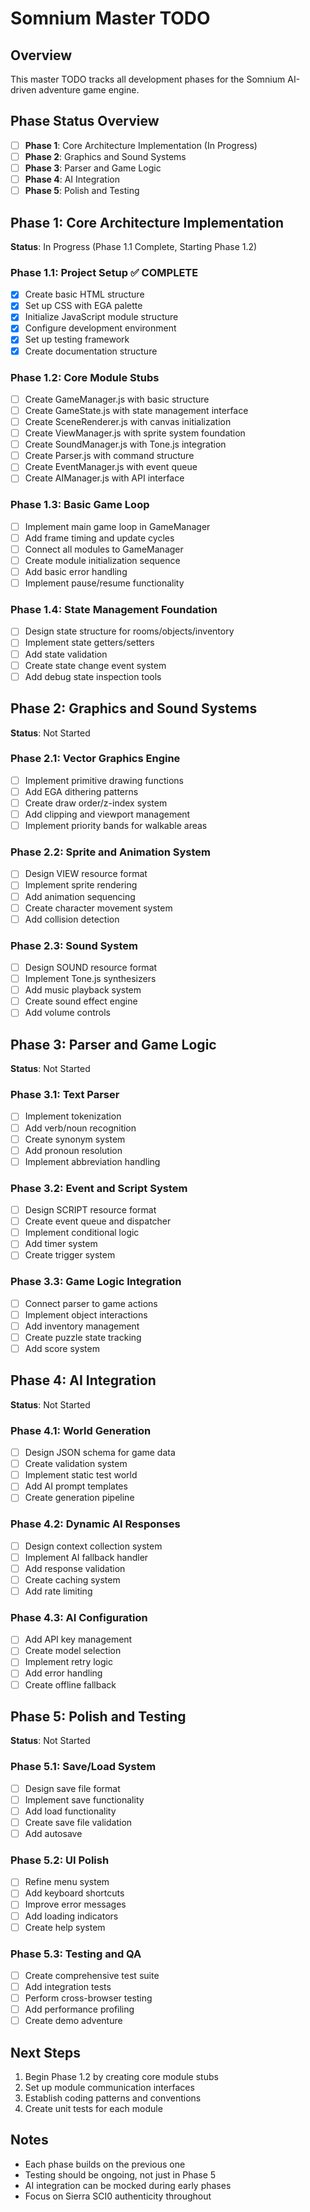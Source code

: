 # Somnium Master TODO

## Overview
This master TODO tracks all development phases for the Somnium AI-driven adventure game engine.

## Phase Status Overview
- [ ] **Phase 1**: Core Architecture Implementation (In Progress)
- [ ] **Phase 2**: Graphics and Sound Systems
- [ ] **Phase 3**: Parser and Game Logic
- [ ] **Phase 4**: AI Integration
- [ ] **Phase 5**: Polish and Testing

## Phase 1: Core Architecture Implementation
**Status**: In Progress (Phase 1.1 Complete, Starting Phase 1.2)

### Phase 1.1: Project Setup ✅ COMPLETE
- [x] Create basic HTML structure
- [x] Set up CSS with EGA palette
- [x] Initialize JavaScript module structure
- [x] Configure development environment
- [x] Set up testing framework
- [x] Create documentation structure

### Phase 1.2: Core Module Stubs
- [ ] Create GameManager.js with basic structure
- [ ] Create GameState.js with state management interface
- [ ] Create SceneRenderer.js with canvas initialization
- [ ] Create ViewManager.js with sprite system foundation
- [ ] Create SoundManager.js with Tone.js integration
- [ ] Create Parser.js with command structure
- [ ] Create EventManager.js with event queue
- [ ] Create AIManager.js with API interface

### Phase 1.3: Basic Game Loop
- [ ] Implement main game loop in GameManager
- [ ] Add frame timing and update cycles
- [ ] Connect all modules to GameManager
- [ ] Create module initialization sequence
- [ ] Add basic error handling
- [ ] Implement pause/resume functionality

### Phase 1.4: State Management Foundation
- [ ] Design state structure for rooms/objects/inventory
- [ ] Implement state getters/setters
- [ ] Add state validation
- [ ] Create state change event system
- [ ] Add debug state inspection tools

## Phase 2: Graphics and Sound Systems
**Status**: Not Started

### Phase 2.1: Vector Graphics Engine
- [ ] Implement primitive drawing functions
- [ ] Add EGA dithering patterns
- [ ] Create draw order/z-index system
- [ ] Add clipping and viewport management
- [ ] Implement priority bands for walkable areas

### Phase 2.2: Sprite and Animation System
- [ ] Design VIEW resource format
- [ ] Implement sprite rendering
- [ ] Add animation sequencing
- [ ] Create character movement system
- [ ] Add collision detection

### Phase 2.3: Sound System
- [ ] Design SOUND resource format
- [ ] Implement Tone.js synthesizers
- [ ] Add music playback system
- [ ] Create sound effect engine
- [ ] Add volume controls

## Phase 3: Parser and Game Logic
**Status**: Not Started

### Phase 3.1: Text Parser
- [ ] Implement tokenization
- [ ] Add verb/noun recognition
- [ ] Create synonym system
- [ ] Add pronoun resolution
- [ ] Implement abbreviation handling

### Phase 3.2: Event and Script System
- [ ] Design SCRIPT resource format
- [ ] Create event queue and dispatcher
- [ ] Implement conditional logic
- [ ] Add timer system
- [ ] Create trigger system

### Phase 3.3: Game Logic Integration
- [ ] Connect parser to game actions
- [ ] Implement object interactions
- [ ] Add inventory management
- [ ] Create puzzle state tracking
- [ ] Add score system

## Phase 4: AI Integration
**Status**: Not Started

### Phase 4.1: World Generation
- [ ] Design JSON schema for game data
- [ ] Create validation system
- [ ] Implement static test world
- [ ] Add AI prompt templates
- [ ] Create generation pipeline

### Phase 4.2: Dynamic AI Responses
- [ ] Design context collection system
- [ ] Implement AI fallback handler
- [ ] Add response validation
- [ ] Create caching system
- [ ] Add rate limiting

### Phase 4.3: AI Configuration
- [ ] Add API key management
- [ ] Create model selection
- [ ] Implement retry logic
- [ ] Add error handling
- [ ] Create offline fallback

## Phase 5: Polish and Testing
**Status**: Not Started

### Phase 5.1: Save/Load System
- [ ] Design save file format
- [ ] Implement save functionality
- [ ] Add load functionality
- [ ] Create save file validation
- [ ] Add autosave

### Phase 5.2: UI Polish
- [ ] Refine menu system
- [ ] Add keyboard shortcuts
- [ ] Improve error messages
- [ ] Add loading indicators
- [ ] Create help system

### Phase 5.3: Testing and QA
- [ ] Create comprehensive test suite
- [ ] Add integration tests
- [ ] Perform cross-browser testing
- [ ] Add performance profiling
- [ ] Create demo adventure

## Next Steps
1. Begin Phase 1.2 by creating core module stubs
2. Set up module communication interfaces
3. Establish coding patterns and conventions
4. Create unit tests for each module

## Notes
- Each phase builds on the previous one
- Testing should be ongoing, not just in Phase 5
- AI integration can be mocked during early phases
- Focus on Sierra SCI0 authenticity throughout